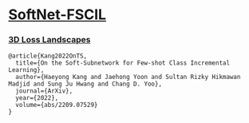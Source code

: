 # [SoftNet-FSCIL](https://openreview.net/forum?id=z57WK5lGeHd)

### [3D Loss Landscapes](https://github.com/ihaeyong/SoftNet-3DLS)

```
@article{Kang2022OnTS,
  title={On the Soft-Subnetwork for Few-shot Class Incremental Learning},
  author={Haeyong Kang and Jaehong Yoon and Sultan Rizky Hikmawan Madjid and Sung Ju Hwang and Chang D. Yoo},
  journal={ArXiv},
  year={2022},
  volume={abs/2209.07529}
}
```
